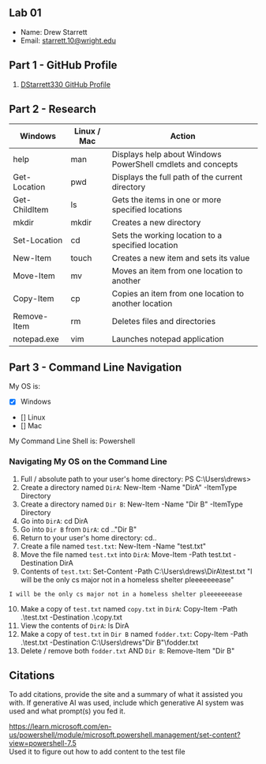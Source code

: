 ## Lab 01

- Name: Drew Starrett
- Email: starrett.10@wright.edu

## Part 1 - GitHub Profile

1. [DStarrett330 GitHub Profile](https://github.com/DStarrett330)

## Part 2 - Research

| Windows | Linux / Mac | Action |
| ---     | ---         | ---    |
| help    | man         |Displays help about Windows PowerShell cmdlets and concepts        |
| Get-Location | pwd    |Displays the full path of the current directory        |
| Get-ChildItem | ls    |Gets the items in one or more specified locations        |
| mkdir   | mkdir       |Creates a new directory        |
| Set-Location | cd     |Sets the working location to a specified location        |
| New-Item | touch      |Creates a new item and sets its value        |
| Move-Item | mv        |Moves an item from one location to another        |
| Copy-Item | cp        |Copies an item from one location to another location        |
| Remove-Item | rm      |Deletes files and directories        |
| notepad.exe | vim     |Launches notepad application        |

## Part 3 - Command Line Navigation

My OS is:
- [x] Windows
- [] Linux
- [] Mac

My Command Line Shell is: Powershell

### Navigating My OS on the Command Line

1. Full / absolute path to your user's home directory: PS C:\Users\drews>
2. Create a directory named `DirA`: New-Item -Name "DirA" -ItemType Directory
3. Create a directory named `Dir B`: New-Item -Name "Dir B" -ItemType Directory
4. Go into `DirA`: cd DirA
5. Go into `Dir B` from `DirA`: cd ..\"Dir B"
6. Return to your user's home directory: cd..
7. Create a file named `test.txt`: New-Item -Name "test.txt"
8. Move the file named `test.txt` into `DirA`: Move-Item -Path test.txt -Destination DirA
9. Contents of `test.txt`: Set-Content -Path C:\Users\drews\DirA\test.txt "I will be the only cs major not in a homeless shelter pleeeeeeease"
```
I will be the only cs major not in a homeless shelter pleeeeeeease
```
10. Make a copy of `test.txt` named `copy.txt` in `DirA`: Copy-Item -Path .\test.txt -Destination .\copy.txt
11. View the contents of `DirA`: ls DirA
12. Make a copy of `test.txt` in `Dir B` named `fodder.txt`: Copy-Item -Path .\test.txt -Destination C:\Users\drews\"Dir B"\fodder.txt
13. Delete / remove both `fodder.txt` AND `Dir B`: Remove-Item "Dir B"

## Citations

To add citations, provide the site and a summary of what it assisted you with.  If generative AI was used, include which generative AI system was used and what prompt(s) you fed it.

https://learn.microsoft.com/en-us/powershell/module/microsoft.powershell.management/set-content?view=powershell-7.5 \
Used it to figure out how to add content to the test file




